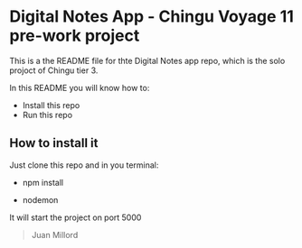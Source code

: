  # Digital Notes App - Chingu Voyage 11 pre-work project

This is a the README file for thte Digital Notes app repo, which is the solo projoct of
Chingu tier 3.

In this README you will know how to:

- Install this repo
- Run this repo

## How to install it

Just clone this repo and in you terminal:

- npm install

- nodemon

It will start the project on port 5000

> Juan Millord
